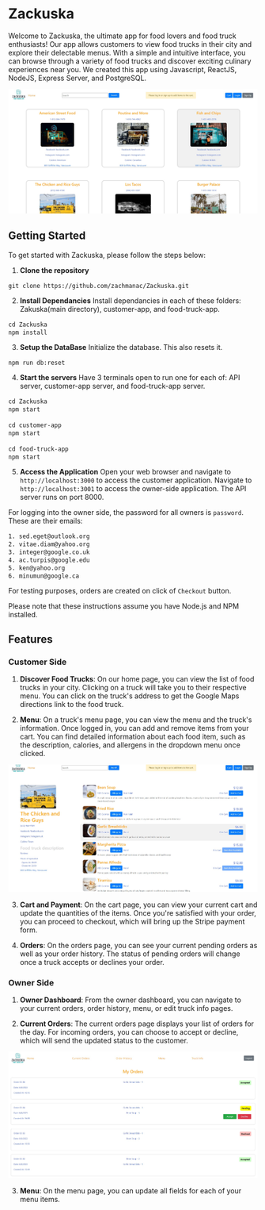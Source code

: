 # Zackuska

Welcome to Zackuska, the ultimate app for food lovers and food truck enthusiasts! Our app allows customers to view food trucks in their city and explore their delectable menus. With a simple and intuitive interface, you can browse through a variety of food trucks and discover exciting culinary experiences near you.
We created this app using Javascript, ReactJS, NodeJS, Express Server, and PostgreSQL.

![Homepage for Customer Side](./screenshots/zackuska1.jpg)

## Getting Started

To get started with Zackuska, please follow the steps below:

1. **Clone the repository**
```
git clone https://github.com/zachmanac/Zackuska.git
```

2. **Install Dependancies**
Install dependancies in each of these folders: Zakuska(main directory), customer-app, and food-truck-app.
```
cd Zackuska
npm install
```

3. **Setup the DataBase**
Initialize the database. This also resets it.
```
npm run db:reset
```

4. **Start the servers**
Have 3 terminals open to run one for each of: API server, customer-app server, and food-truck-app server.

```
cd Zackuska
npm start

cd customer-app
npm start

cd food-truck-app
npm start
```

5. **Access the Application**
Open your web browser and navigate to `http://localhost:3000` to access the customer application.
Navigate to `http://localhost:3001` to access the owner-side application.
The API server runs on port 8000.

For logging into the owner side, the password for all owners is `password`.
These are their emails:
```
1. sed.eget@outlook.org
2. vitae.diam@yahoo.org
3. integer@google.co.uk
4. ac.turpis@google.edu
5. ken@yahoo.org
6. minumun@google.ca
```

For testing purposes, orders are created on click of `Checkout` button.

Please note that these instructions assume you have Node.js and NPM installed.

## Features

### Customer Side

1. **Discover Food Trucks**: On our home page, you can view the list of food trucks in your city. Clicking on a truck will take you to their respective menu. You can click on the truck's address to get the Google Maps directions link to the food truck.

2. **Menu**: On a truck's menu page, you can view the menu and the truck's information. Once logged in, you can add and remove items from your cart. You can find detailed information about each food item, such as the description, calories, and allergens in the dropdown menu once clicked.

![Menu on Customer Side](./screenshots/zackuska2.jpg)

3. **Cart and Payment**: On the cart page, you can view your current cart and update the quantities of the items. Once you're satisfied with your order, you can proceed to checkout, which will bring up the Stripe payment form.

4. **Orders**: On the orders page, you can see your current pending orders as well as your order history. The status of pending orders will change once a truck accepts or declines your order.

### Owner Side

1. **Owner Dashboard**: From the owner dashboard, you can navigate to your current orders, order history, menu, or edit truck info pages.

2. **Current Orders**: The current orders page displays your list of orders for the day. For incoming orders, you can choose to accept or decline, which will send the updated status to the customer.

![Current Orders Page](./screenshots/zackuska3.jpg)

3. **Menu**: On the menu page, you can update all fields for each of your menu items.

